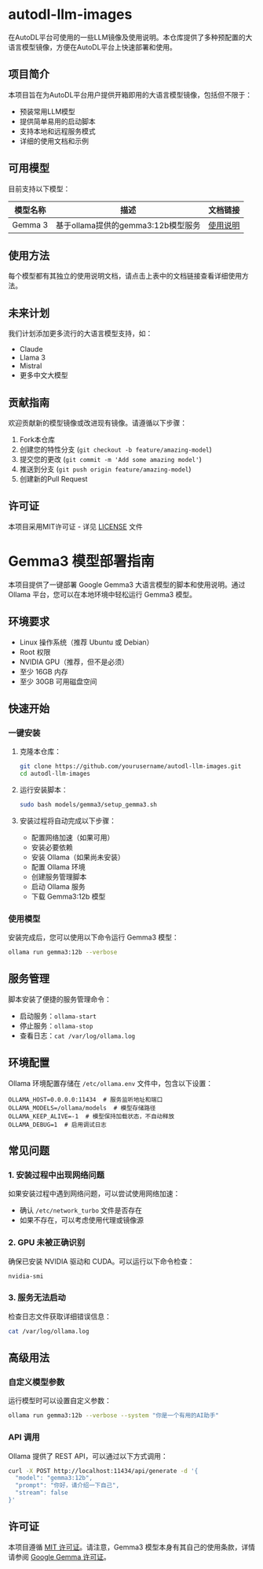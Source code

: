 # autodl-llm-images

在AutoDL平台可使用的一些LLM镜像及使用说明。本仓库提供了多种预配置的大语言模型镜像，方便在AutoDL平台上快速部署和使用。

## 项目简介

本项目旨在为AutoDL平台用户提供开箱即用的大语言模型镜像，包括但不限于：
- 预装常用LLM模型
- 提供简单易用的启动脚本
- 支持本地和远程服务模式
- 详细的使用文档和示例

## 可用模型

目前支持以下模型：

| 模型名称 | 描述 | 文档链接 |
|---------|------|---------|
| Gemma 3 | 基于ollama提供的gemma3:12b模型服务 | [使用说明](models/gemma3/README.md) |

## 使用方法

每个模型都有其独立的使用说明文档，请点击上表中的文档链接查看详细使用方法。

## 未来计划

我们计划添加更多流行的大语言模型支持，如：
- Claude
- Llama 3
- Mistral
- 更多中文大模型

## 贡献指南

欢迎贡献新的模型镜像或改进现有镜像。请遵循以下步骤：
1. Fork本仓库
2. 创建您的特性分支 (`git checkout -b feature/amazing-model`)
3. 提交您的更改 (`git commit -m 'Add some amazing model'`)
4. 推送到分支 (`git push origin feature/amazing-model`)
5. 创建新的Pull Request

## 许可证

本项目采用MIT许可证 - 详见 [LICENSE](LICENSE) 文件

# Gemma3 模型部署指南

本项目提供了一键部署 Google Gemma3 大语言模型的脚本和使用说明。通过 Ollama 平台，您可以在本地环境中轻松运行 Gemma3 模型。

## 环境要求

- Linux 操作系统（推荐 Ubuntu 或 Debian）
- Root 权限
- NVIDIA GPU（推荐，但不是必须）
- 至少 16GB 内存
- 至少 30GB 可用磁盘空间

## 快速开始

### 一键安装

1. 克隆本仓库：
   ```bash
   git clone https://github.com/yourusername/autodl-llm-images.git
   cd autodl-llm-images
   ```

2. 运行安装脚本：
   ```bash
   sudo bash models/gemma3/setup_gemma3.sh
   ```

3. 安装过程将自动完成以下步骤：
   - 配置网络加速（如果可用）
   - 安装必要依赖
   - 安装 Ollama（如果尚未安装）
   - 配置 Ollama 环境
   - 创建服务管理脚本
   - 启动 Ollama 服务
   - 下载 Gemma3:12b 模型

### 使用模型

安装完成后，您可以使用以下命令运行 Gemma3 模型：

```bash
ollama run gemma3:12b --verbose
```

## 服务管理

脚本安装了便捷的服务管理命令：

- 启动服务：`ollama-start`
- 停止服务：`ollama-stop`
- 查看日志：`cat /var/log/ollama.log`

## 环境配置

Ollama 环境配置存储在 `/etc/ollama.env` 文件中，包含以下设置：

```
OLLAMA_HOST=0.0.0.0:11434  # 服务监听地址和端口
OLLAMA_MODELS=/ollama/models  # 模型存储路径
OLLAMA_KEEP_ALIVE=-1  # 模型保持加载状态，不自动释放
OLLAMA_DEBUG=1  # 启用调试日志
```

## 常见问题

### 1. 安装过程中出现网络问题

如果安装过程中遇到网络问题，可以尝试使用网络加速：
- 确认 `/etc/network_turbo` 文件是否存在
- 如果不存在，可以考虑使用代理或镜像源

### 2. GPU 未被正确识别

确保已安装 NVIDIA 驱动和 CUDA。可以运行以下命令检查：
```bash
nvidia-smi
```

### 3. 服务无法启动

检查日志文件获取详细错误信息：
```bash
cat /var/log/ollama.log
```

## 高级用法

### 自定义模型参数

运行模型时可以设置自定义参数：

```bash
ollama run gemma3:12b --verbose --system "你是一个有用的AI助手"
```

### API 调用

Ollama 提供了 REST API，可以通过以下方式调用：

```bash
curl -X POST http://localhost:11434/api/generate -d '{
  "model": "gemma3:12b",
  "prompt": "你好，请介绍一下自己",
  "stream": false
}'
```

## 许可证

本项目遵循 [MIT 许可证](LICENSE)。请注意，Gemma3 模型本身有其自己的使用条款，详情请参阅 [Google Gemma 许可证](https://ai.google.dev/gemma/terms)。
